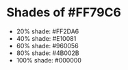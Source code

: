 # Shades of #FF79C6

* 20% shade: #FF2DA6
* 40% shade: #E10081
* 60% shade: #960056
* 80% shade: #4B002B
* 100% shade: #000000
